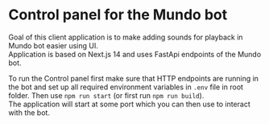 # Control panel for the Mundo bot
Goal of this client application is to make adding sounds for playback in Mundo bot easier using UI.  
Application is based on Next.js 14 and uses FastApi endpoints of the Mundo bot. 

To run the Control panel first make sure that HTTP endpoints are running in the bot and set up all required environment variables in `.env` file in root folder. 
Then use ```npm run start``` (or first run ```npm run build```).  
The application will start at some port which you can then use to interact with the bot.
